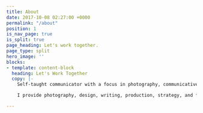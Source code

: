 ```yaml
---
title: About
date: 2017-10-08 02:27:00 +0000
permalink: "/about"
position: 1
is_nav_page: true
is_split: true
page_heading: Let's work together.
page_type: split
hero_image: ''
blocks:
- template: content-block
  heading: Let's Work Together
  copy: |-
    Self-taught communicator with a focus in photography, communicative design, and writing. I love working with start-ups and established companies across all sectors to help create the things that they need to build and grow. Pure, candid collaboration is my goal, which in turn creates an incubator for strong work, both in-house and through strategic creative partnerships.

    I provide photography, design, writing, production, strategy, and film services.

---
```

